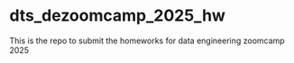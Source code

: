 # dts_dezoomcamp_2025_hw

This is the repo to submit the homeworks for data engineering zoomcamp 2025
